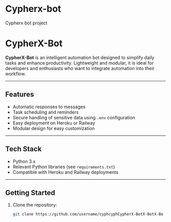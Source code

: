 # Cypherx-bot
Cypherx bot project
# CypherX-Bot

**CypherX-Bot** is an intelligent automation bot designed to simplify daily tasks and enhance productivity. Lightweight and modular, it is ideal for developers and enthusiasts who want to integrate automation into their workflow.

---

## Features
- Automatic responses to messages
- Task scheduling and reminders
- Secure handling of sensitive data using `.env` configuration
- Easy deployment on Heroku or Railway
- Modular design for easy customization

---

## Tech Stack
- Python 3.x
- Relevant Python libraries (see `requirements.txt`)
- Compatible with Heroku and Railway deployments

---

## Getting Started
1. Clone the repository:
   ```bash
   git clone https://github.com/username/cyphcyphCypherX-BotX-BotX-Bo

